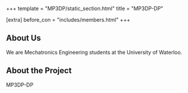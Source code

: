 +++
template = "MP3DP/static_section.html"
title = "MP3DP-DP"

[extra]
before_con = "includes/members.html"
+++

## About Us

We are Mechatronics Engineering students at the University of Waterloo.

## About the Project

MP3DP-DP
